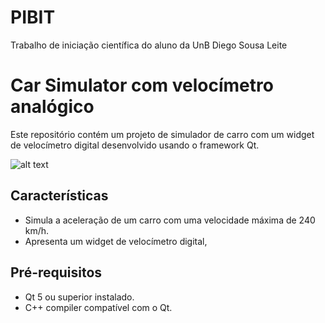 # PIBIT
Trabalho de iniciação científica do aluno da UnB Diego Sousa Leite

# Car Simulator com velocímetro analógico

Este repositório contém um projeto de simulador de carro com um widget de velocímetro digital desenvolvido usando o framework Qt.

![alt text](https://github.com/Sooties/PIBIT/blob/main/lowSpeed.png)

## Características

- Simula a aceleração de um carro com uma velocidade máxima de 240 km/h.
- Apresenta um widget de velocímetro digital,

## Pré-requisitos

- Qt 5 ou superior instalado.
- C++ compiler compatível com o Qt.
